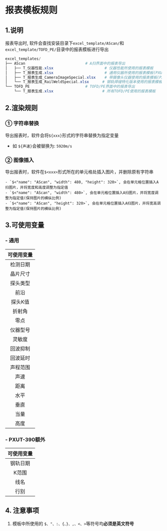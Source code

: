 # 报表模板规则

## 1.说明

报表导出时, 软件会查找安装目录下`excel_template/AScan/`和`excel_template/TOFD_PE/`目录中的报表模板进行导出

```powershell
excel_templates/
├── AScan 							# A扫界面中的报表导出
│   ├── T_仪器性能.xlsx 					  # 仪器性能所使用的报表模板
│   ├── T_报表生成.xlsx						  # 通用仪器所使用的报表模板(PXUT-330N)
│   ├── T_报表生成_CameraImageSpecial.xlsx	  # 带摄像头仪器使用的报表模板(PXUT-390N、PXUT-T8)
│   └── T_报表生成_RailWeldSpecial.xlsx		 # 钢轨焊缝特化版本使用的报表模板(PXUT-390、 PXUT-T8钢轨版本)
└── TOFD_PE 						# TOFD/PE界面中的报表导出
    └── T_报表生成.xlsx 					 # 所有TOFD/PE使用的报表模板
```

## 2.渲染规则

### ① 字符串替换

​	导出报表时，软件会将`${xxx}`形式的字符串替换为指定变量

- 如  `${声速}`会被替换为: `5920m/s`

### ② 图像插入

​	导出报表时，软件在`$<xxx>`形式所在的单元格处插入图片，并删除原有字符串

	- `$<"name": "AScan", "width": 480, "height": 320>`, 会在单元格位置插入A扫图片，并将宽度和高度调整为指定值
	- `$<"name": "AScan", "width": 480>`, 会在单元格位置插入A扫图片，并将宽度调整为指定值(保持图片的横纵比例)
	- `$<"name": "AScan", "height": 320>`, 会在单元格位置插入A扫图片，并将宽高调整为指定值(保持图片的横纵比例)

## 3.可使用变量

### - 通用

| 可使用变量 |
| :--------: |
|  检测日期  |
|  晶片尺寸  |
|  探头类型  |
|    前沿    |
|  探头K值   |
|   折射角   |
|    零点    |
|  仪器型号  |
|   灵敏度   |
|  回波抑制  |
|  回波延时  |
|  声程范围  |
|    声速    |
|    距离    |
|    水平    |
|    垂直    |
|    当量    |
|    高度    |

### - PXUT-390额外

| 可使用变量 |
| :--------: |
|  钢轨日期  |
|   K范围    |
|    线名    |
|    行别    |

## 4. 注意事项

1. 模板中所使用的 `$、"、:、{、}、,、<、>`等符号均**必须是英文符号**
